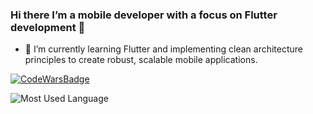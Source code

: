 ### Hi there I’m a mobile developer with a focus on Flutter development 👋

- 🌱 I’m currently learning Flutter and implementing clean architecture principles to create robust, scalable mobile applications.
<!-- - My goal is to become a skilled Flutter developer who can create high-quality, reliable apps. -->

[![CodeWarsBadge](https://www.codewars.com/users/jarjut/badges/small)](https://www.codewars.com/users/jarjut)

<!-- ![GithubStats](https://github-readme-stats.vercel.app/api?username=jarjut&show_icons=true&theme=cobalt&count_private=true) -->
![Most Used Language](https://github-readme-stats.vercel.app/api/top-langs/?username=jarjut&layout=compact&theme=cobalt)


<!--
**jarjut/jarjut** is a ✨ _special_ ✨ repository because its `README.md` (this file) appears on your GitHub profile.

Here are some ideas to get you started:

- 🔭 I’m currently working on ...
- 🌱 I’m currently learning ...
- 👯 I’m looking to collaborate on ...
- 🤔 I’m looking for help with ...
- 💬 Ask me about ...
- 📫 How to reach me: ...
- 😄 Pronouns: ...
- ⚡ Fun fact: ...
-->
